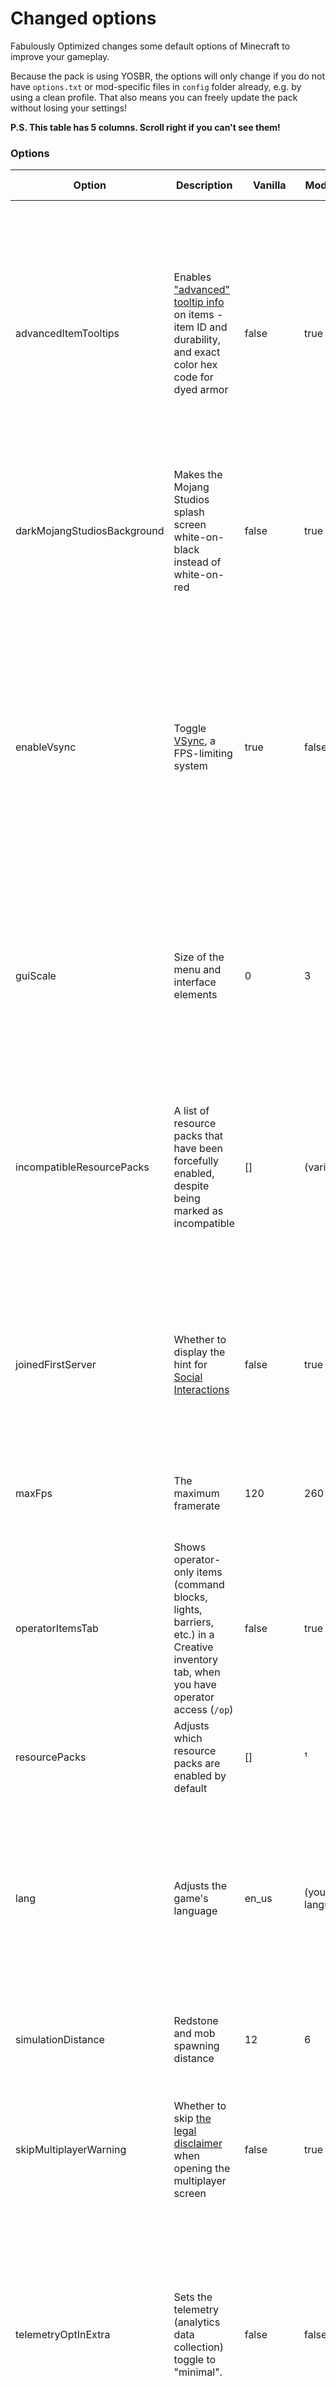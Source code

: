 # Changed options

Fabulously Optimized changes some default options of Minecraft to improve your gameplay.

Because the pack is using YOSBR, the options will only change if you do not have `options.txt` or mod-specific files in `config` folder already, e.g. by using a clean profile. That also means you can freely update the pack without losing your settings!

**P.S. This table has 5 columns. Scroll right if you can't see them!**

### Options

| Option | Description | Vanilla | Modpack | Reason for Change |
| - | - | - | - | - |
| advancedItemTooltips | Enables ["advanced" tooltip info](https://www.online-tech-tips.com/wp-content/uploads/2021/01/Armor-Tooltips-610x571.png) on items - item ID and durability, and exact color hex code for dyed armor | false | true | These are useful for much more than just debugging - if you're using commands, want to know the exact durability value, learning English, etc. Plus, this setting is hidden in the debug menu, so many people might not know about it. |
| darkMojangStudiosBackground | Makes the Mojang Studios splash screen white-on-black instead of white-on-red | false | true | Black background is less intrusive than red, partial Bedrock Edition parity |
| enableVsync | Toggle [VSync](https://en.wikipedia.org/wiki/Screen_tearing#Vertical_synchronization), a FPS-limiting system | true | false | Disabling VSync by default helps users instantly see the benefits of FO, reduces input lag and increases framerate when using shaders. The benefits of enabling or disabling it vary by system; also note that FO has an option to use Adaptive VSync on some systems. |
| guiScale | Size of the menu and interface elements | 0 | 3 | 3 is more usable on most screens, 0 (Auto) can get too large on Full HD and larger screens, including most Macs' "Retina" displays |
| incompatibleResourcePacks | A list of resource packs that have been forcefully enabled, despite being marked as incompatible | \[] | (varies) | Mod-provided resource packs that have old manifest version but are known to be compatible. Usually contains just [Continuity](https://www.curseforge.com/minecraft/mc-mods/continuity)'s resource packs, but values may vary by FO version. |
| joinedFirstServer | Whether to display the hint for [Social Interactions](https://minecraft.wiki/w/Social\_Interactions\_screen) | false | true | I expect my users to already know that Social Interactions can be opened with `P`; the screen is easily discoverable by the "Player Reporting" button |
| maxFps | The maximum framerate | 120 | 260 | 260 means "unlimited", which allows you to see the full FPS that your system is capable of |
| operatorItemsTab | Shows operator-only items (command blocks, lights, barriers, etc.) in a Creative inventory tab, when you have operator access (`/op`) | false | true | It is useful and it only appears when you have the permission for it, so it's weird Mojang even made it an option |
| resourcePacks | Adjusts which resource packs are enabled by default | \[] | ¹ | Enabled [mod-provided and FO-exclusive resource packs](#resource-packs) by default |
| lang | Adjusts the game's language | en_us | (your OS language) | Enables user's system language by default, for usability, accessibility and discoverability purposes - courtesy of [Language Reload](https://www.curseforge.com/minecraft/mc-mods/language-reload). Not available for all launchers and operating systems. |
| simulationDistance | Redstone and mob spawning distance | 12 | 6 | Better performance regardless of the rendering distance you use |
| skipMultiplayerWarning | Whether to skip [the legal disclaimer](https://minecraft.wiki/w/File:Multiplayer\_disclaimer.png) when opening the multiplayer screen | false | true | Users are already expected to know that the third party servers are not owned or monitored by Mojang Studios or Microsoft. |
| telemetryOptInExtra | Sets the telemetry (analytics data collection) toggle to "minimal". | false | false | While "minimal" is the default right now anyway, it may not always be the case, hence the enforcement by FO. [Debugify](https://curseforge.com/minecraft/mc-mods/debugify) is used to disable it entirely though, so this is also just a fallback. |
| tutorialStep | The next step of [tutorial hints](https://minecraft.wiki/w/Tutorial\_hints) | movement | none | If you know how to install a modpack, you probably don't need those tutorials anymore |

¹ `["vanilla","fabric","continuity:glass_pane_culling_fix","continuity:default","file/SodiumTranslations.zip","file/Mod Menu Helper.zip","file/Chat Reporting Helper.zip"]`

**Changed mod settings can be found on the repo at [.../yosbr/1.21.4/config](https://github.com/Fabulously-Optimized/fabulously-optimized/tree/main/Packwiz/1.21.4/config).**

### Telemetry

**Telemetry Data Collection**, previously known as **Snooper**, refers to Minecraft's and potentially mods', launchers' methods of collecting analytics about the user, usually in a limited form to preserve privacy. [Minecraft's telemetry options are detailed here.](https://minecraft.wiki/w/Snooper)

While telemetry is not always bad, as it may help developers better support their content for users' devices (e.g. to see where performance can be improved) it can be unwanted and unexpected for privacy concerns. 

As of 1.20.2, Minecraft does not have an option to fully disable telemetry, so in this modpack such option is added by [Debugify](https://curseforge.com/minecraft/mc-mods/debugify). The reason for disabling vanilla telemetry is that

1. it collects too much data even in minimal configuration (e.g. user's Xbox ID)
2. it skews Mojang's data due to being modded - Mojang may see that users using the modpack have good performance, but it does not actually reflect the original game

[The modpack's stance](principles.md) is to disable all forms of telemetry by default, letting users to choose to opt-in to it manually when wanted. The modpack cannot disable any telemetry collected by game launcher or operating system.

### Keybinds

**P.S. This table has 5 columns. Scroll right if you can't see them!**

| Option                            | Description                                                         | Default | Modpack | Reason for Change                                                            |
| --------------------------------- | ------------------------------------------------------------------- | ------- | ------- | ----------------------------------------------------------------------- |
| Vanilla: Save Hotbar Activator    | Saves your hotbar if this key and a number key are held             | c       | none    | This key is more often used for zoom                                    |
| Zoomify: Zoom             | Zooms the view when the key is held                                 | v       | c       | This key is more often used for zoom                                    |
| Zoomify: Secondary zoom                      | Activates the secondary zoom option                                      | F6      | none    | Not needed for most players                                             |
| Iris: Reload Shaders              | Reloads the applied shaders                                         | r       | none    | Not needed for most players                                             |
| Iris: Shaderpack Selection Screen | Opens the shader selection screen                                   | o       | none    | Not needed for most players                                             |
| Iris: Toggle Shaders              | Disables or enables shaders                                         | k       | none    | Not needed for most players                                             |
| FabricSkyboxes: Toggle mod              | Disables or enables custom skyboxes                                         | Numpad 0       | none    | Not needed for most players                                             |
| OptiGUI: Copy inspection to clipboard              | Copies OptiGUI's debug info                                         | F12       | none    | Not needed for most players                                             |

### Resource packs

Fabulously Optimized enables relevant mod-provided resource packs and bundles some resource packs for better experience.

- [Mod Menu Helper](https://github.com/Fabulously-Optimized/fabulously-optimized/tree/main/Resource%20Packs/Mod%20Menu%20Helper) (FO-exclusive) - explains what each mod does in a consistent and clear way on Mod Menu
- [Chat Reporting Helper](https://www.curseforge.com/minecraft/texture-packs/chat-reporting-helper) - explains [chat reporting](chat-reporting-faq.md) in a clear way by simplifying vanilla and No Chat Reports tooltips and No Chat Reports icons
- [Translations for Sodium](https://www.curseforge.com/minecraft/texture-packs/translations-for-sodium) - adds unofficial translations for Sodium (video settings)

The resource packs use minimal resources, [can be translated to your language](language-support.md) and they will work with other resource packs.

### Fixed bugs

Fabulously Optimized includes some mods that fix vanilla bugs.
[Similar to the mod inclusion policy](principles.md), they must be meaningful to 70%+ users to get enabled (e.g. FPS drops, crashes, platform-specific annoyances...).

| Mojang bug                                            | Description                                                                | Fixed by                                                                  |
| ----------------------------------------------------- | -------------------------------------------------------------------------- | ------------------------------------------------------------------------- |
| [MC-577](https://bugs.mojang.com/browse/MC-577)   | Mouse buttons block all inventory controls that are not default   | [Debugify](https://curseforge.com/minecraft/mc-mods/debugify)     |
| [MC-22882](https://bugs.mojang.com/browse/MC-22882) | Ctrl + Q won't work on Mac                                                   | [Debugify](https://curseforge.com/minecraft/mc-mods/debugify)             |
| [MC-59810](https://bugs.mojang.com/browse/MC-59810)   | Cannot break blocks while sprinting (Ctrl+Click = right click on macOS)    | [Debugify](https://curseforge.com/minecraft/mc-mods/debugify)     |
| [MC-73186](https://bugs.mojang.com/browse/MC-73186)   | Gaps between the faces of item models                                      | [Item Model Fix](https://www.curseforge.com/minecraft/mc-mods/item-model-fix) |
| [MC-81098](https://bugs.mojang.com/browse/MC-81098)   | Redstone dust updates cause lag (Singleplayer only)                        | [Lithium](https://www.curseforge.com/minecraft/mc-mods/lithium)           |
| [MC-89146](https://bugs.mojang.com/browse/MC-89146)   | Pistons forget update when being reloaded                                  | [Debugify](https://curseforge.com/minecraft/mc-mods/debugify)             |
| [MC-90683](https://bugs.mojang.com/browse/MC-90683)   | "Received unknown passenger" - Entities with differing render distances as passengers outputs error                                  | [Debugify](https://curseforge.com/minecraft/mc-mods/debugify)             |
| [MC-112730](https://bugs.mojang.com/browse/MC-112730) | Beacon beam and structure block render twice per frame                     | [Debugify](https://curseforge.com/minecraft/mc-mods/debugify)             |
| [MC-121884](https://bugs.mojang.com/browse/MC-121884) | Server -> Client custom payload packets can leak resources                 | [MemoryLeakFix](https://www.curseforge.com/minecraft/mc-mods/memoryleakfix) |
| [MC-122477](https://bugs.mojang.com/browse/MC-122477) | Linux/GNU: Opening chat sometimes writes 't'                               | [Debugify](https://curseforge.com/minecraft/mc-mods/debugify)             |
| [MC-132488](https://bugs.mojang.com/browse/MC-132488) | Ticking animated textures is very inefficient                              | [Sodium](https://www.curseforge.com/minecraft/mc-mods/sodium)             |
| [MC-154966](https://bugs.mojang.com/browse/MC-154966) | Hunger and experience bar invisible on horses and all other animal mounts  | [Better Mount Hud](https://www.curseforge.com/minecraft/mc-mods/better-mount-hud) | 
| [MC-165595](https://bugs.mojang.com/browse/MC-165595) | Guardian beam does not render when over a certain "Time" in level.dat      | [Sodium Extra](https://www.curseforge.com/minecraft/mc-mods/sodium-extra) |
| [MC-199467](https://bugs.mojang.com/browse/MC-199467) | Certain entity animations stop after they've existed in world for too long | [Debugify](https://curseforge.com/minecraft/mc-mods/debugify)             |
| [MC-226729](https://bugs.mojang.com/browse/MC-226729) | Memory leakage problem in native operations                                | [MemoryLeakFix](https://www.curseforge.com/minecraft/mc-mods/memoryleakfix) |
| [MC-227302](https://bugs.mojang.com/browse/MC-227302) | Smooth lighting doesn't work properly on the water surface                 | [Sodium](https://www.curseforge.com/minecraft/mc-mods/sodium)             |  
| [MC-228976](https://bugs.mojang.com/browse/MC-228976) | Entity collision is run on render thread                                   | [Lithium](https://www.curseforge.com/minecraft/mc-mods/lithium)             |
| [MC-237493](https://bugs.mojang.com/browse/MC-237493) | Telemetry cannot be disabled                                               | [Debugify](https://curseforge.com/minecraft/mc-mods/debugify)             |
| [MC-263865](https://bugs.mojang.com/browse/MC-263865) | Fullscreen state isn't saved                                               | [Debugify](https://curseforge.com/minecraft/mc-mods/debugify)             |

If you'd like to enable more bugfixes for your game, see [the fixed bug list for Debugify](https://github.com/isXander/Debugify/blob/1.21.3/PATCHED.md#unpatched-in-vanilla).

#### Requesting a bugfix

Want to get a bug fixed in Fabulously Optimized? Here's what you'll need to do:

1. Find the actual bug [in Mojang's bug tracker](https://bugs.mojang.com/browse/MC)
2. Request it or look at its status on [Debugify's bug tracker](https://github.com/isXander/Debugify/issues)
3. Once implemented (or confirmed to be) in Debugify, [request an option change in FO](https://github.com/Fabulously-Optimized/fabulously-optimized/issues/new?assignees=\&labels=option\&template=setting-request.yml)
4. Describe the bug, mention the mod that fixes it and why it is important to 70-80% of users
5. If accepted, expect the fix to be enabled in the next version of FO :)

### Configuring mods

The modpack is already configured for the best performance and simplest experience for most users.

If you want to configure something, you'll most likely find it on `Options...` → `Video Settings...`. If you have a powerful computer or monitor, you may want to disable Vsync there.

For other things like dynamic lights, shaders and zoom:

1. Click `Mods`
2. Read the descriptions of the mods to see what they do
3. If `🛠️` or `✏️` is blue, you can configure the mod by clicking the config button ![config](https://i.ibb.co/j35cBtn/image.png)
   * If you don't see the `🛠️` or `✏️` emoji, you don't have the Mod Menu Helper resource pack enabled for some reason. Click `Done` → `Options...` → `Resource Packs...` → `⏵` on "Mod Menu Helper.zip" → `Done` → go to point 1 of this tutorial

If you need to disable a mod, [see this wiki page](disabling-mods.md).

If you have more questions about the mods, [chat with us on Discord!](https://fabulously-optimized.github.io/discord)
